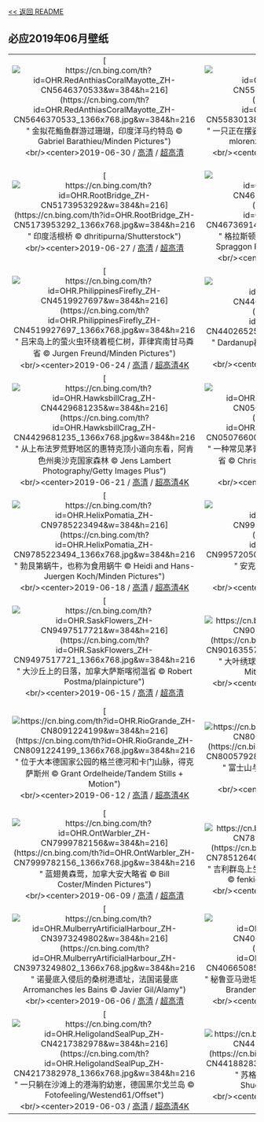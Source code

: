 [<< 返回 README](../../README.md)
## 必应2019年06月壁纸
||||
|:---:|:---:|:---:|
|[![https://cn.bing.com/th?id=OHR.RedAnthiasCoralMayotte_ZH-CN5646370533&w=384&h=216](https://cn.bing.com/th?id=OHR.RedAnthiasCoralMayotte_ZH-CN5646370533_1366x768.jpg&w=384&h=216 " &#10;金拟花鮨鱼群游过珊瑚，印度洋马约特岛&#10;© Gabriel Barathieu/Minden Pictures")](https://cn.bing.com/search?q=%E9%87%91%E6%8B%9F%E8%8A%B1%E9%AE%A8%E9%B1%BC%E7%BE%A4%E6%B8%B8%E8%BF%87%E7%8F%8A%E7%91%9A%EF%BC%8C%E5%8D%B0%E5%BA%A6%E6%B4%8B%E9%A9%AC%E7%BA%A6%E7%89%B9%E5%B2%9B&form=hpcapt&mkt=zh-cn&filters=HpDate:"20190630_1600")<br/><center>2019-06-30 / [高清](https://cn.bing.com/th?id=OHR.RedAnthiasCoralMayotte_ZH-CN5646370533_1920x1200.jpg&w=1920&h=1200) / [超高清](https://cn.bing.comhttps://cn.bing.com/th?id=OHR.RedAnthiasCoralMayotte_ZH-CN5646370533_UHD.jpg)<center/>|[![https://cn.bing.com/th?id=OHR.BurrowingOwlet_ZH-CN5583013899&w=384&h=216](https://cn.bing.com/th?id=OHR.BurrowingOwlet_ZH-CN5583013899_1366x768.jpg&w=384&h=216 " &#10;一只正在摆姿势的穴鸮，佛罗里达州开普科勒尔&#10;© mlorenzphotography/Getty Images")](https://cn.bing.com/search?q=%E4%B8%80%E5%8F%AA%E6%AD%A3%E5%9C%A8%E6%91%86%E5%A7%BF%E5%8A%BF%E7%9A%84%E7%A9%B4%E9%B8%AE%EF%BC%8C%E4%BD%9B%E7%BD%97%E9%87%8C%E8%BE%BE%E5%B7%9E%E5%BC%80%E6%99%AE%E7%A7%91%E5%8B%92%E5%B0%94&form=hpcapt&mkt=zh-cn&filters=HpDate:"20190629_1600")<br/><center>2019-06-29 / [高清](https://cn.bing.com/th?id=OHR.BurrowingOwlet_ZH-CN5583013899_1920x1200.jpg&w=1920&h=1200) / [超高清4K](https://cn.bing.com/th?id=OHR.BurrowingOwlet_ZH-CN5583013899_UHD.jpg&w=3840&h=2160)<center/>|[![https://cn.bing.com/th?id=OHR.Montreux_ZH-CN5485205583&w=384&h=216](https://cn.bing.com/th?id=OHR.Montreux_ZH-CN5485205583_1366x768.jpg&w=384&h=216 " &#10;蒙特勒和日内瓦湖，瑞士&#10;© Westend61/Getty Images")](https://cn.bing.com/search?q=%E8%92%99%E7%89%B9%E5%8B%92%E5%92%8C%E6%97%A5%E5%86%85%E7%93%A6%E6%B9%96%EF%BC%8C%E7%91%9E%E5%A3%AB&form=hpcapt&mkt=zh-cn&filters=HpDate:"20190628_1600")<br/><center>2019-06-28 / [高清](https://cn.bing.com/th?id=OHR.Montreux_ZH-CN5485205583_1920x1200.jpg&w=1920&h=1200) / [超高清4K](https://cn.bing.com/th?id=OHR.Montreux_ZH-CN5485205583_UHD.jpg&w=3840&h=2160)<center/>|
|[![https://cn.bing.com/th?id=OHR.RootBridge_ZH-CN5173953292&w=384&h=216](https://cn.bing.com/th?id=OHR.RootBridge_ZH-CN5173953292_1366x768.jpg&w=384&h=216 " &#10;印度活根桥&#10;© dhritipurna/Shutterstock")](https://cn.bing.com/search?q=%E5%8D%B0%E5%BA%A6%E6%B4%BB%E6%A0%B9%E6%A1%A5&form=hpcapt&mkt=zh-cn&filters=HpDate:"20190627_1600")<br/><center>2019-06-27 / [高清](https://cn.bing.com/th?id=OHR.RootBridge_ZH-CN5173953292_1920x1200.jpg&w=1920&h=1200) / [超高清](https://cn.bing.comhttps://cn.bing.com/th?id=OHR.RootBridge_ZH-CN5173953292_UHD.jpg)<center/>|[![https://cn.bing.com/th?id=OHR.GlastonburyTor_ZH-CN4673691420&w=384&h=216](https://cn.bing.com/th?id=OHR.GlastonburyTor_ZH-CN4673691420_1366x768.jpg&w=384&h=216 " &#10;格拉斯顿伯里托尔和圣迈克尔塔，英格兰&#10;© Spraggon Photography/Getty Images Plus")](https://cn.bing.com/search?q=%E6%A0%BC%E6%8B%89%E6%96%AF%E9%A1%BF%E4%BC%AF%E9%87%8C%E6%89%98%E5%B0%94%E5%92%8C%E5%9C%A3%E8%BF%88%E5%85%8B%E5%B0%94%E5%A1%94%EF%BC%8C%E8%8B%B1%E6%A0%BC%E5%85%B0&form=hpcapt&mkt=zh-cn&filters=HpDate:"20190626_1600")<br/><center>2019-06-26 / [高清](https://cn.bing.com/th?id=OHR.GlastonburyTor_ZH-CN4673691420_1920x1200.jpg&w=1920&h=1200) / [超高清](https://cn.bing.comhttps://cn.bing.com/th?id=OHR.GlastonburyTor_ZH-CN4673691420_UHD.jpg)<center/>|[![https://cn.bing.com/th?id=OHR.SutherlandFalls_ZH-CN4602884079&w=384&h=216](https://cn.bing.com/th?id=OHR.SutherlandFalls_ZH-CN4602884079_1366x768.jpg&w=384&h=216 " &#10;新西兰的萨瑟兰瀑布和奎尔湖&#10;© Michael Rathmayr/plainpicture")](https://cn.bing.com/search?q=%E6%96%B0%E8%A5%BF%E5%85%B0%E7%9A%84%E8%90%A8%E7%91%9F%E5%85%B0%E7%80%91%E5%B8%83%E5%92%8C%E5%A5%8E%E5%B0%94%E6%B9%96&form=hpcapt&mkt=zh-cn&filters=HpDate:"20190625_1600")<br/><center>2019-06-25 / [高清](https://cn.bing.com/th?id=OHR.SutherlandFalls_ZH-CN4602884079_1920x1200.jpg&w=1920&h=1200) / [超高清4K](https://cn.bing.com/th?id=OHR.SutherlandFalls_ZH-CN4602884079_UHD.jpg&w=3840&h=2160)<center/>|
|[![https://cn.bing.com/th?id=OHR.PhilippinesFirefly_ZH-CN4519927697&w=384&h=216](https://cn.bing.com/th?id=OHR.PhilippinesFirefly_ZH-CN4519927697_1366x768.jpg&w=384&h=216 " &#10;吕宋岛上的萤火虫环绕着榄仁树，菲律宾南甘马粦省&#10;© Jurgen Freund/Minden Pictures")](https://cn.bing.com/search?q=%E5%90%95%E5%AE%8B%E5%B2%9B%E4%B8%8A%E7%9A%84%E8%90%A4%E7%81%AB%E8%99%AB%E7%8E%AF%E7%BB%95%E7%9D%80%E6%A6%84%E4%BB%81%E6%A0%91%EF%BC%8C%E8%8F%B2%E5%BE%8B%E5%AE%BE%E5%8D%97%E7%94%98%E9%A9%AC%E7%B2%A6%E7%9C%81&form=hpcapt&mkt=zh-cn&filters=HpDate:"20190624_1600")<br/><center>2019-06-24 / [高清](https://cn.bing.com/th?id=OHR.PhilippinesFirefly_ZH-CN4519927697_1920x1200.jpg&w=1920&h=1200) / [超高清4K](https://cn.bing.com/th?id=OHR.PhilippinesFirefly_ZH-CN4519927697_UHD.jpg&w=3840&h=2160)<center/>|[![https://cn.bing.com/th?id=OHR.Gnomesville_ZH-CN4402652527&w=384&h=216](https://cn.bing.com/th?id=OHR.Gnomesville_ZH-CN4402652527_1366x768.jpg&w=384&h=216 " &#10;Dardanup郡的小矮人村，澳大利亚&#10;© Amanda Hughes/Alamy")](https://cn.bing.com/search?q=Dardanup%E9%83%A1%E7%9A%84%E5%B0%8F%E7%9F%AE%E4%BA%BA%E6%9D%91%EF%BC%8C%E6%BE%B3%E5%A4%A7%E5%88%A9%E4%BA%9A&form=hpcapt&mkt=zh-cn&filters=HpDate:"20190623_1600")<br/><center>2019-06-23 / [高清](https://cn.bing.com/th?id=OHR.Gnomesville_ZH-CN4402652527_1920x1200.jpg&w=1920&h=1200) / [超高清4K](https://cn.bing.com/th?id=OHR.Gnomesville_ZH-CN4402652527_UHD.jpg&w=3840&h=2160)<center/>|[![https://cn.bing.com/th?id=OHR.ManausBasin_ZH-CN4303809335&w=384&h=216](https://cn.bing.com/th?id=OHR.ManausBasin_ZH-CN4303809335_1366x768.jpg&w=384&h=216 " &#10;马瑙斯附近的亚马逊河流域鸟瞰图，巴西&#10;© Art Wolfe/Danita Delimont")](https://cn.bing.com/search?q=%E9%A9%AC%E7%91%99%E6%96%AF%E9%99%84%E8%BF%91%E7%9A%84%E4%BA%9A%E9%A9%AC%E9%80%8A%E6%B2%B3%E6%B5%81%E5%9F%9F%E9%B8%9F%E7%9E%B0%E5%9B%BE%EF%BC%8C%E5%B7%B4%E8%A5%BF&form=hpcapt&mkt=zh-cn&filters=HpDate:"20190622_1600")<br/><center>2019-06-22 / [高清](https://cn.bing.com/th?id=OHR.ManausBasin_ZH-CN4303809335_1920x1200.jpg&w=1920&h=1200) / [超高清4K](https://cn.bing.com/th?id=OHR.ManausBasin_ZH-CN4303809335_UHD.jpg&w=3840&h=2160)<center/>|
|[![https://cn.bing.com/th?id=OHR.HawksbillCrag_ZH-CN4429681235&w=384&h=216](https://cn.bing.com/th?id=OHR.HawksbillCrag_ZH-CN4429681235_1366x768.jpg&w=384&h=216 " &#10;从上布法罗荒野地区的惠特克顶小道向东看，阿肯色州奥沙克国家森林&#10;© Jens Lambert Photography/Getty Images Plus")](https://cn.bing.com/search?q=%E4%BB%8E%E4%B8%8A%E5%B8%83%E6%B3%95%E7%BD%97%E8%8D%92%E9%87%8E%E5%9C%B0%E5%8C%BA%E7%9A%84%E6%83%A0%E7%89%B9%E5%85%8B%E9%A1%B6%E5%B0%8F%E9%81%93%E5%90%91%E4%B8%9C%E7%9C%8B%EF%BC%8C%E9%98%BF%E8%82%AF%E8%89%B2%E5%B7%9E%E5%A5%A5%E6%B2%99%E5%85%8B%E5%9B%BD%E5%AE%B6%E6%A3%AE%E6%9E%97&form=hpcapt&mkt=zh-cn&filters=HpDate:"20190621_1600")<br/><center>2019-06-21 / [高清](https://cn.bing.com/th?id=OHR.HawksbillCrag_ZH-CN4429681235_1920x1200.jpg&w=1920&h=1200) / [超高清4K](https://cn.bing.com/th?id=OHR.HawksbillCrag_ZH-CN4429681235_UHD.jpg&w=3840&h=2160)<center/>|[![https://cn.bing.com/th?id=OHR.CommonSundewVosges_ZH-CN0507660055&w=384&h=216](https://cn.bing.com/th?id=OHR.CommonSundewVosges_ZH-CN0507660055_1366x768.jpg&w=384&h=216 " &#10;一种常见茅膏菜圆叶茅膏菜的粘性叶片，法国孚日省&#10;© Christophe Sidamon-Pesson/Minden Pictures")](https://cn.bing.com/search?q=%E4%B8%80%E7%A7%8D%E5%B8%B8%E8%A7%81%E8%8C%85%E8%86%8F%E8%8F%9C%E5%9C%86%E5%8F%B6%E8%8C%85%E8%86%8F%E8%8F%9C%E7%9A%84%E7%B2%98%E6%80%A7%E5%8F%B6%E7%89%87%EF%BC%8C%E6%B3%95%E5%9B%BD%E5%AD%9A%E6%97%A5%E7%9C%81&form=hpcapt&mkt=zh-cn&filters=HpDate:"20190620_1600")<br/><center>2019-06-20 / [高清](https://cn.bing.com/th?id=OHR.CommonSundewVosges_ZH-CN0507660055_1920x1200.jpg&w=1920&h=1200) / [超高清](https://cn.bing.comhttps://cn.bing.com/th?id=OHR.CommonSundewVosges_ZH-CN0507660055_UHD.jpg)<center/>|[![https://cn.bing.com/th?id=OHR.CherryLaurelMaze_ZH-CN9887470516&w=384&h=216](https://cn.bing.com/th?id=OHR.CherryLaurelMaze_ZH-CN9887470516_1366x768.jpg&w=384&h=216 " &#10;格伦德根花园的樱桃月桂树迷宫鸟瞰图，英国康沃尔&#10;© Richard Cooke/Alamy")](https://cn.bing.com/search?q=%E6%A0%BC%E4%BC%A6%E5%BE%B7%E6%A0%B9%E8%8A%B1%E5%9B%AD%E7%9A%84%E6%A8%B1%E6%A1%83%E6%9C%88%E6%A1%82%E6%A0%91%E8%BF%B7%E5%AE%AB%E9%B8%9F%E7%9E%B0%E5%9B%BE%EF%BC%8C%E8%8B%B1%E5%9B%BD%E5%BA%B7%E6%B2%83%E5%B0%94&form=hpcapt&mkt=zh-cn&filters=HpDate:"20190619_1600")<br/><center>2019-06-19 / [高清](https://cn.bing.com/th?id=OHR.CherryLaurelMaze_ZH-CN9887470516_1920x1200.jpg&w=1920&h=1200) / [超高清4K](https://cn.bing.com/th?id=OHR.CherryLaurelMaze_ZH-CN9887470516_UHD.jpg&w=3840&h=2160)<center/>|
|[![https://cn.bing.com/th?id=OHR.HelixPomatia_ZH-CN9785223494&w=384&h=216](https://cn.bing.com/th?id=OHR.HelixPomatia_ZH-CN9785223494_1366x768.jpg&w=384&h=216 " &#10;勃艮第蜗牛，也称为食用蜗牛&#10;© Heidi and Hans-Juergen Koch/Minden Pictures")](https://cn.bing.com/search?q=%E5%8B%83%E8%89%AE%E7%AC%AC%E8%9C%97%E7%89%9B%EF%BC%8C%E4%B9%9F%E7%A7%B0%E4%B8%BA%E9%A3%9F%E7%94%A8%E8%9C%97%E7%89%9B&form=hpcapt&mkt=zh-cn&filters=HpDate:"20190618_1600")<br/><center>2019-06-18 / [高清](https://cn.bing.com/th?id=OHR.HelixPomatia_ZH-CN9785223494_1920x1200.jpg&w=1920&h=1200) / [超高清4K](https://cn.bing.com/th?id=OHR.HelixPomatia_ZH-CN9785223494_UHD.jpg&w=3840&h=2160)<center/>|[![https://cn.bing.com/th?id=OHR.AlaskaEagle_ZH-CN9957205086&w=384&h=216](https://cn.bing.com/th?id=OHR.AlaskaEagle_ZH-CN9957205086_1366x768.jpg&w=384&h=216 " &#10;安克雷奇的秃鹰，阿拉斯加&#10;© Ron Niebrugge/Alamy")](https://cn.bing.com/search?q=%E5%AE%89%E5%85%8B%E9%9B%B7%E5%A5%87%E7%9A%84%E7%A7%83%E9%B9%B0%EF%BC%8C%E9%98%BF%E6%8B%89%E6%96%AF%E5%8A%A0&form=hpcapt&mkt=zh-cn&filters=HpDate:"20190617_1600")<br/><center>2019-06-17 / [高清](https://cn.bing.com/th?id=OHR.AlaskaEagle_ZH-CN9957205086_1920x1200.jpg&w=1920&h=1200) / [超高清4K](https://cn.bing.com/th?id=OHR.AlaskaEagle_ZH-CN9957205086_UHD.jpg&w=3840&h=2160)<center/>|[![https://cn.bing.com/th?id=OHR.PantheraLeoDad_ZH-CN9580668524&w=384&h=216](https://cn.bing.com/th?id=OHR.PantheraLeoDad_ZH-CN9580668524_1366x768.jpg&w=384&h=216 " &#10;南非卡拉哈迪跨界公园的雄性非洲狮和它的幼崽&#10;© Richard Du Toit/Minden Pictures")](https://cn.bing.com/search?q=%E5%8D%97%E9%9D%9E%E5%8D%A1%E6%8B%89%E5%93%88%E8%BF%AA%E8%B7%A8%E7%95%8C%E5%85%AC%E5%9B%AD%E7%9A%84%E9%9B%84%E6%80%A7%E9%9D%9E%E6%B4%B2%E7%8B%AE%E5%92%8C%E5%AE%83%E7%9A%84%E5%B9%BC%E5%B4%BD&form=hpcapt&mkt=zh-cn&filters=HpDate:"20190616_1600")<br/><center>2019-06-16 / [高清](https://cn.bing.com/th?id=OHR.PantheraLeoDad_ZH-CN9580668524_1920x1200.jpg&w=1920&h=1200) / [超高清4K](https://cn.bing.com/th?id=OHR.PantheraLeoDad_ZH-CN9580668524_UHD.jpg&w=3840&h=2160)<center/>|
|[![https://cn.bing.com/th?id=OHR.SaskFlowers_ZH-CN9497517721&w=384&h=216](https://cn.bing.com/th?id=OHR.SaskFlowers_ZH-CN9497517721_1366x768.jpg&w=384&h=216 " &#10;大沙丘上的日落，加拿大萨斯喀彻温省&#10;© Robert Postma/plainpicture")](https://cn.bing.com/search?q=%E5%A4%A7%E6%B2%99%E4%B8%98%E4%B8%8A%E7%9A%84%E6%97%A5%E8%90%BD%EF%BC%8C%E5%8A%A0%E6%8B%BF%E5%A4%A7%E8%90%A8%E6%96%AF%E5%96%80%E5%BD%BB%E6%B8%A9%E7%9C%81&form=hpcapt&mkt=zh-cn&filters=HpDate:"20190615_1600")<br/><center>2019-06-15 / [高清](https://cn.bing.com/th?id=OHR.SaskFlowers_ZH-CN9497517721_1920x1200.jpg&w=1920&h=1200) / [超高清](https://cn.bing.comhttps://cn.bing.com/th?id=OHR.SaskFlowers_ZH-CN9497517721_UHD.jpg)<center/>|[![https://cn.bing.com/th?id=OHR.TreeFrog_ZH-CN9016355758&w=384&h=216](https://cn.bing.com/th?id=OHR.TreeFrog_ZH-CN9016355758_1366x768.jpg&w=384&h=216 " &#10;大叶绣球花上的一对日本树蛙，日本滋贺&#10;© Mitsuhiko Imamori/Minden")](https://cn.bing.com/search?q=%E5%A4%A7%E5%8F%B6%E7%BB%A3%E7%90%83%E8%8A%B1%E4%B8%8A%E7%9A%84%E4%B8%80%E5%AF%B9%E6%97%A5%E6%9C%AC%E6%A0%91%E8%9B%99%EF%BC%8C%E6%97%A5%E6%9C%AC%E6%BB%8B%E8%B4%BA&form=hpcapt&mkt=zh-cn&filters=HpDate:"20190614_1600")<br/><center>2019-06-14 / [高清](https://cn.bing.com/th?id=OHR.TreeFrog_ZH-CN9016355758_1920x1200.jpg&w=1920&h=1200) / [超高清4K](https://cn.bing.com/th?id=OHR.TreeFrog_ZH-CN9016355758_UHD.jpg&w=3840&h=2160)<center/>|[![https://cn.bing.com/th?id=OHR.SainteVictoireCezanneBirthday_ZH-CN8216109812&w=384&h=216](https://cn.bing.com/th?id=OHR.SainteVictoireCezanneBirthday_ZH-CN8216109812_1366x768.jpg&w=384&h=216 " &#10;塞尚山，法国普罗旺斯艾克斯&#10;© travelview/iStock")](https://cn.bing.com/search?q=%E5%A1%9E%E5%B0%9A%E5%B1%B1%EF%BC%8C%E6%B3%95%E5%9B%BD%E6%99%AE%E7%BD%97%E6%97%BA%E6%96%AF%E8%89%BE%E5%85%8B%E6%96%AF&form=hpcapt&mkt=zh-cn&filters=HpDate:"20190613_1600")<br/><center>2019-06-13 / [高清](https://cn.bing.com/th?id=OHR.SainteVictoireCezanneBirthday_ZH-CN8216109812_1920x1200.jpg&w=1920&h=1200) / [超高清](https://cn.bing.comhttps://cn.bing.com/th?id=OHR.SainteVictoireCezanneBirthday_ZH-CN8216109812_UHD.jpg)<center/>|
|[![https://cn.bing.com/th?id=OHR.RioGrande_ZH-CN8091224199&w=384&h=216](https://cn.bing.com/th?id=OHR.RioGrande_ZH-CN8091224199_1366x768.jpg&w=384&h=216 " &#10;位于大本德国家公园的格兰德河和卡门山脉，得克萨斯州&#10;© Grant Ordelheide/Tandem Stills + Motion")](https://cn.bing.com/search?q=%E4%BD%8D%E4%BA%8E%E5%A4%A7%E6%9C%AC%E5%BE%B7%E5%9B%BD%E5%AE%B6%E5%85%AC%E5%9B%AD%E7%9A%84%E6%A0%BC%E5%85%B0%E5%BE%B7%E6%B2%B3%E5%92%8C%E5%8D%A1%E9%97%A8%E5%B1%B1%E8%84%89%EF%BC%8C%E5%BE%97%E5%85%8B%E8%90%A8%E6%96%AF%E5%B7%9E&form=hpcapt&mkt=zh-cn&filters=HpDate:"20190612_1600")<br/><center>2019-06-12 / [高清](https://cn.bing.com/th?id=OHR.RioGrande_ZH-CN8091224199_1920x1200.jpg&w=1920&h=1200) / [超高清4K](https://cn.bing.com/th?id=OHR.RioGrande_ZH-CN8091224199_UHD.jpg&w=3840&h=2160)<center/>|[![https://cn.bing.com/th?id=OHR.FujiSakura_ZH-CN8005792871&w=384&h=216](https://cn.bing.com/th?id=OHR.FujiSakura_ZH-CN8005792871_1366x768.jpg&w=384&h=216 " &#10;富士山与丛生福禄考花田，日本山梨县&#10;© Srinil/shutterstock")](https://cn.bing.com/search?q=%E5%AF%8C%E5%A3%AB%E5%B1%B1%E4%B8%8E%E4%B8%9B%E7%94%9F%E7%A6%8F%E7%A6%84%E8%80%83%E8%8A%B1%E7%94%B0%EF%BC%8C%E6%97%A5%E6%9C%AC%E5%B1%B1%E6%A2%A8%E5%8E%BF&form=hpcapt&mkt=zh-cn&filters=HpDate:"20190611_1600")<br/><center>2019-06-11 / [高清](https://cn.bing.com/th?id=OHR.FujiSakura_ZH-CN8005792871_1920x1200.jpg&w=1920&h=1200) / [超高清](https://cn.bing.comhttps://cn.bing.com/th?id=OHR.FujiSakura_ZH-CN8005792871_UHD.jpg)<center/>|[![https://cn.bing.com/th?id=OHR.PontadaPiedade_ZH-CN7717691454&w=384&h=216](https://cn.bing.com/th?id=OHR.PontadaPiedade_ZH-CN7717691454_1366x768.jpg&w=384&h=216 " &#10;阿尔加维海岸附近的Ponta da Piedade岩层，葡萄牙&#10;© David Santiago Garcia/Offset")](https://cn.bing.com/search?q=%E9%98%BF%E5%B0%94%E5%8A%A0%E7%BB%B4%E6%B5%B7%E5%B2%B8%E9%99%84%E8%BF%91%E7%9A%84Ponta&form=hpcapt&mkt=zh-cn&filters=HpDate:"20190610_1600")<br/><center>2019-06-10 / [高清](https://cn.bing.com/th?id=OHR.PontadaPiedade_ZH-CN7717691454_1920x1200.jpg&w=1920&h=1200) / [超高清4K](https://cn.bing.com/th?id=OHR.PontadaPiedade_ZH-CN7717691454_UHD.jpg&w=3840&h=2160)<center/>|
|[![https://cn.bing.com/th?id=OHR.OntWarbler_ZH-CN7999782156&w=384&h=216](https://cn.bing.com/th?id=OHR.OntWarbler_ZH-CN7999782156_1366x768.jpg&w=384&h=216 " &#10;蓝翅黄森莺，加拿大安大略省&#10;© Bill Coster/Minden Pictures")](https://cn.bing.com/search?q=%E8%93%9D%E7%BF%85%E9%BB%84%E6%A3%AE%E8%8E%BA%EF%BC%8C%E5%8A%A0%E6%8B%BF%E5%A4%A7%E5%AE%89%E5%A4%A7%E7%95%A5%E7%9C%81&form=hpcapt&mkt=zh-cn&filters=HpDate:"20190609_1600")<br/><center>2019-06-09 / [高清](https://cn.bing.com/th?id=OHR.OntWarbler_ZH-CN7999782156_1920x1200.jpg&w=1920&h=1200) / [超高清](https://cn.bing.comhttps://cn.bing.com/th?id=OHR.OntWarbler_ZH-CN7999782156_UHD.jpg)<center/>|[![https://cn.bing.com/th?id=OHR.Biorocks_ZH-CN7851264095&w=384&h=216](https://cn.bing.com/th?id=OHR.Biorocks_ZH-CN7851264095_1366x768.jpg&w=384&h=216 " &#10;吉利群岛上生长着珊瑚的人工珊瑚礁，印度尼西亚&#10;© fenkieandreas/Getty Images Plus")](https://cn.bing.com/search?q=%E5%90%89%E5%88%A9%E7%BE%A4%E5%B2%9B%E4%B8%8A%E7%94%9F%E9%95%BF%E7%9D%80%E7%8F%8A%E7%91%9A%E7%9A%84%E4%BA%BA%E5%B7%A5%E7%8F%8A%E7%91%9A%E7%A4%81%EF%BC%8C%E5%8D%B0%E5%BA%A6%E5%B0%BC%E8%A5%BF%E4%BA%9A&form=hpcapt&mkt=zh-cn&filters=HpDate:"20190608_1600")<br/><center>2019-06-08 / [高清](https://cn.bing.com/th?id=OHR.Biorocks_ZH-CN7851264095_1920x1200.jpg&w=1920&h=1200) / [超高清4K](https://cn.bing.com/th?id=OHR.Biorocks_ZH-CN7851264095_UHD.jpg&w=3840&h=2160)<center/>|[![https://cn.bing.com/th?id=OHR.dragonboat_ZH-CN0697680986&w=384&h=216](https://cn.bing.com/th?id=OHR.dragonboat_ZH-CN0697680986_1366x768.jpg&w=384&h=216 " &#10;【今日端午节】&#10;© Xinhua/Alamy Stock Photo")](https://cn.bing.com/search?q=%E3%80%90%E4%BB%8A%E6%97%A5%E7%AB%AF%E5%8D%88%E8%8A%82%E3%80%91&form=hpcapt&mkt=zh-cn&filters=HpDate:"20190607_1600")<br/><center>2019-06-07 / [高清](https://cn.bing.com/th?id=OHR.dragonboat_ZH-CN0697680986_1920x1200.jpg&w=1920&h=1200) / [超高清](https://cn.bing.comhttps://cn.bing.com/th?id=OHR.dragonboat_ZH-CN0697680986_UHD.jpg)<center/>|
|[![https://cn.bing.com/th?id=OHR.MulberryArtificialHarbour_ZH-CN3973249802&w=384&h=216](https://cn.bing.com/th?id=OHR.MulberryArtificialHarbour_ZH-CN3973249802_1366x768.jpg&w=384&h=216 " &#10;诺曼底入侵后的桑树港遗址，法国诺曼底Arromanches les Bains&#10;© Javier Gil/Alamy")](https://cn.bing.com/search?q=%E8%AF%BA%E6%9B%BC%E5%BA%95%E5%85%A5%E4%BE%B5%E5%90%8E%E7%9A%84%E6%A1%91%E6%A0%91%E6%B8%AF%E9%81%97%E5%9D%80%EF%BC%8C%E6%B3%95%E5%9B%BD%E8%AF%BA%E6%9B%BC%E5%BA%95Arromanches&form=hpcapt&mkt=zh-cn&filters=HpDate:"20190606_1600")<br/><center>2019-06-06 / [高清](https://cn.bing.com/th?id=OHR.MulberryArtificialHarbour_ZH-CN3973249802_1920x1200.jpg&w=1920&h=1200) / [超高清](https://cn.bing.comhttps://cn.bing.com/th?id=OHR.MulberryArtificialHarbour_ZH-CN3973249802_UHD.jpg)<center/>|[![https://cn.bing.com/th?id=OHR.PeruvianRainforest_ZH-CN4066508593&w=384&h=216](https://cn.bing.com/th?id=OHR.PeruvianRainforest_ZH-CN4066508593_1366x768.jpg&w=384&h=216 " &#10;秘鲁亚马逊坦博帕塔国家保护区中的树冠&#10;© Patrick Brandenburg/Tandem Stills + Motion")](https://cn.bing.com/search?q=%E7%A7%98%E9%B2%81%E4%BA%9A%E9%A9%AC%E9%80%8A%E5%9D%A6%E5%8D%9A%E5%B8%95%E5%A1%94%E5%9B%BD%E5%AE%B6%E4%BF%9D%E6%8A%A4%E5%8C%BA%E4%B8%AD%E7%9A%84%E6%A0%91%E5%86%A0&form=hpcapt&mkt=zh-cn&filters=HpDate:"20190605_1600")<br/><center>2019-06-05 / [高清](https://cn.bing.com/th?id=OHR.PeruvianRainforest_ZH-CN4066508593_1920x1200.jpg&w=1920&h=1200) / [超高清4K](https://cn.bing.com/th?id=OHR.PeruvianRainforest_ZH-CN4066508593_UHD.jpg&w=3840&h=2160)<center/>|[![https://cn.bing.com/th?id=OHR.VastPalmGrove_ZH-CN4145018538&w=384&h=216](https://cn.bing.com/th?id=OHR.VastPalmGrove_ZH-CN4145018538_1366x768.jpg&w=384&h=216 " &#10;摩洛哥扎戈拉附近的椰枣树林&#10;© Frans Lemmens/Getty Images")](https://cn.bing.com/search?q=%E6%91%A9%E6%B4%9B%E5%93%A5%E6%89%8E%E6%88%88%E6%8B%89%E9%99%84%E8%BF%91%E7%9A%84%E6%A4%B0%E6%9E%A3%E6%A0%91%E6%9E%97&form=hpcapt&mkt=zh-cn&filters=HpDate:"20190604_1600")<br/><center>2019-06-04 / [高清](https://cn.bing.com/th?id=OHR.VastPalmGrove_ZH-CN4145018538_1920x1200.jpg&w=1920&h=1200) / [超高清4K](https://cn.bing.com/th?id=OHR.VastPalmGrove_ZH-CN4145018538_UHD.jpg&w=3840&h=2160)<center/>|
|[![https://cn.bing.com/th?id=OHR.HeligolandSealPup_ZH-CN4217382978&w=384&h=216](https://cn.bing.com/th?id=OHR.HeligolandSealPup_ZH-CN4217382978_1366x768.jpg&w=384&h=216 " &#10;一只躺在沙滩上的港海豹幼崽，德国黑尔戈兰岛&#10;© Fotofeeling/Westend61/Offset")](https://cn.bing.com/search?q=%E4%B8%80%E5%8F%AA%E8%BA%BA%E5%9C%A8%E6%B2%99%E6%BB%A9%E4%B8%8A%E7%9A%84%E6%B8%AF%E6%B5%B7%E8%B1%B9%E5%B9%BC%E5%B4%BD%EF%BC%8C%E5%BE%B7%E5%9B%BD%E9%BB%91%E5%B0%94%E6%88%88%E5%85%B0%E5%B2%9B&form=hpcapt&mkt=zh-cn&filters=HpDate:"20190603_1600")<br/><center>2019-06-03 / [高清](https://cn.bing.com/th?id=OHR.HeligolandSealPup_ZH-CN4217382978_1920x1200.jpg&w=1920&h=1200) / [超高清4K](https://cn.bing.com/th?id=OHR.HeligolandSealPup_ZH-CN4217382978_UHD.jpg&w=3840&h=2160)<center/>|[![https://cn.bing.com/th?id=OHR.BassRock_ZH-CN4418828352&w=384&h=216](https://cn.bing.com/th?id=OHR.BassRock_ZH-CN4418828352_1366x768.jpg&w=384&h=216 " &#10;苏格兰福斯湾的巴斯岩&#10;© Richard Shucksmith/Minden Pictures")](https://cn.bing.com/search?q=%E8%8B%8F%E6%A0%BC%E5%85%B0%E7%A6%8F%E6%96%AF%E6%B9%BE%E7%9A%84%E5%B7%B4%E6%96%AF%E5%B2%A9&form=hpcapt&mkt=zh-cn&filters=HpDate:"20190602_1600")<br/><center>2019-06-02 / [高清](https://cn.bing.com/th?id=OHR.BassRock_ZH-CN4418828352_1920x1200.jpg&w=1920&h=1200) / [超高清4K](https://cn.bing.com/th?id=OHR.BassRock_ZH-CN4418828352_UHD.jpg&w=3840&h=2160)<center/>|[![https://cn.bing.com/th?id=OHR.HighTrestleTrail_ZH-CN4499525731&w=384&h=216](https://cn.bing.com/th?id=OHR.HighTrestleTrail_ZH-CN4499525731_1366x768.jpg&w=384&h=216 " &#10;爱荷华州中部的高架栈桥&#10;© Kelly van Dellen/Getty Images Plus")](https://cn.bing.com/search?q=%E7%88%B1%E8%8D%B7%E5%8D%8E%E5%B7%9E%E4%B8%AD%E9%83%A8%E7%9A%84%E9%AB%98%E6%9E%B6%E6%A0%88%E6%A1%A5&form=hpcapt&mkt=zh-cn&filters=HpDate:"20190601_1600")<br/><center>2019-06-01 / [高清](https://cn.bing.com/th?id=OHR.HighTrestleTrail_ZH-CN4499525731_1920x1200.jpg&w=1920&h=1200) / [超高清4K](https://cn.bing.com/th?id=OHR.HighTrestleTrail_ZH-CN4499525731_UHD.jpg&w=3840&h=2160)<center/>|
